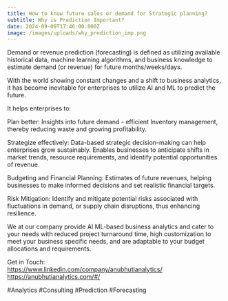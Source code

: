 ```yaml
---
title: How to know future sales or demand for Strategic planning?
subtitle: Why is Prediction Important?
date: 2024-09-09T17:46:00.000Z
image: /images/uploads/why_prediction_imp.png
---
```

Demand or revenue prediction (forecasting) is defined as utilizing available historical data, machine learning algorithms, and business knowledge to estimate demand (or revenue) for future months/weeks/days.

With the world showing constant changes and a shift to business analytics, it has become inevitable for enterprises to utilize AI and ML to predict the future.

It helps enterprises to:

Plan better: Insights into future demand - efficient Inventory management, thereby reducing waste and growing profitability.

Strategize effectively: Data-based strategic decision-making can help enterprises grow sustainably. Enables businesses to anticipate shifts in market trends, resource requirements, and identify potential opportunities of revenue.

Budgeting and Financial Planning: Estimates of future revenues, helping businesses to make informed decisions and set realistic financial targets.

Risk Mitigation: Identify and mitigate potential risks associated with fluctuations in demand, or supply chain disruptions, thus enhancing resilience.

We at our company provide AI ML-based business analytics and cater to your needs with reduced project turnaround time, high customization to meet your business specific needs, and are adaptable to your budget allocations and requirements.

Get in Touch:\
<https://www.linkedin.com/company/anubhutianalytics/>\
<https://anubhutianalytics.com/#/>

\#Analytics #Consulting #Prediction #Forecasting
